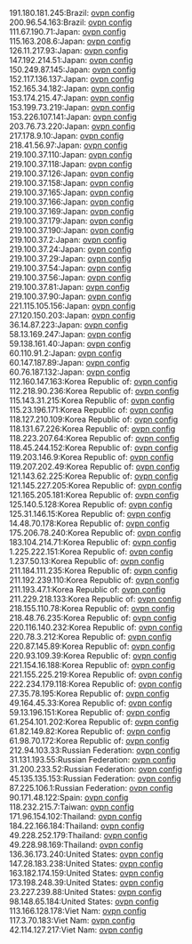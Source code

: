 191.180.181.245:Brazil: [ovpn config](vpn/191_180_181_245.ovpn)  
200.96.54.163:Brazil: [ovpn config](vpn/200_96_54_163.ovpn)  
111.67.190.71:Japan: [ovpn config](vpn/111_67_190_71.ovpn)  
115.163.208.6:Japan: [ovpn config](vpn/115_163_208_6.ovpn)  
126.11.217.93:Japan: [ovpn config](vpn/126_11_217_93.ovpn)  
147.192.214.51:Japan: [ovpn config](vpn/147_192_214_51.ovpn)  
150.249.87.145:Japan: [ovpn config](vpn/150_249_87_145.ovpn)  
152.117.136.137:Japan: [ovpn config](vpn/152_117_136_137.ovpn)  
152.165.34.182:Japan: [ovpn config](vpn/152_165_34_182.ovpn)  
153.174.215.47:Japan: [ovpn config](vpn/153_174_215_47.ovpn)  
153.199.73.219:Japan: [ovpn config](vpn/153_199_73_219.ovpn)  
153.226.107.141:Japan: [ovpn config](vpn/153_226_107_141.ovpn)  
203.76.73.220:Japan: [ovpn config](vpn/203_76_73_220.ovpn)  
217.178.9.10:Japan: [ovpn config](vpn/217_178_9_10.ovpn)  
218.41.56.97:Japan: [ovpn config](vpn/218_41_56_97.ovpn)  
219.100.37.110:Japan: [ovpn config](vpn/219_100_37_110.ovpn)  
219.100.37.118:Japan: [ovpn config](vpn/219_100_37_118.ovpn)  
219.100.37.126:Japan: [ovpn config](vpn/219_100_37_126.ovpn)  
219.100.37.158:Japan: [ovpn config](vpn/219_100_37_158.ovpn)  
219.100.37.165:Japan: [ovpn config](vpn/219_100_37_165.ovpn)  
219.100.37.166:Japan: [ovpn config](vpn/219_100_37_166.ovpn)  
219.100.37.169:Japan: [ovpn config](vpn/219_100_37_169.ovpn)  
219.100.37.179:Japan: [ovpn config](vpn/219_100_37_179.ovpn)  
219.100.37.190:Japan: [ovpn config](vpn/219_100_37_190.ovpn)  
219.100.37.2:Japan: [ovpn config](vpn/219_100_37_2.ovpn)  
219.100.37.24:Japan: [ovpn config](vpn/219_100_37_24.ovpn)  
219.100.37.29:Japan: [ovpn config](vpn/219_100_37_29.ovpn)  
219.100.37.54:Japan: [ovpn config](vpn/219_100_37_54.ovpn)  
219.100.37.56:Japan: [ovpn config](vpn/219_100_37_56.ovpn)  
219.100.37.81:Japan: [ovpn config](vpn/219_100_37_81.ovpn)  
219.100.37.90:Japan: [ovpn config](vpn/219_100_37_90.ovpn)  
221.115.105.156:Japan: [ovpn config](vpn/221_115_105_156.ovpn)  
27.120.150.203:Japan: [ovpn config](vpn/27_120_150_203.ovpn)  
36.14.87.223:Japan: [ovpn config](vpn/36_14_87_223.ovpn)  
58.13.169.247:Japan: [ovpn config](vpn/58_13_169_247.ovpn)  
59.138.161.40:Japan: [ovpn config](vpn/59_138_161_40.ovpn)  
60.110.91.2:Japan: [ovpn config](vpn/60_110_91_2.ovpn)  
60.147.187.89:Japan: [ovpn config](vpn/60_147_187_89.ovpn)  
60.76.187.132:Japan: [ovpn config](vpn/60_76_187_132.ovpn)  
112.160.147.163:Korea Republic of: [ovpn config](vpn/112_160_147_163.ovpn)  
112.218.90.236:Korea Republic of: [ovpn config](vpn/112_218_90_236.ovpn)  
115.143.31.215:Korea Republic of: [ovpn config](vpn/115_143_31_215.ovpn)  
115.23.196.171:Korea Republic of: [ovpn config](vpn/115_23_196_171.ovpn)  
118.127.210.109:Korea Republic of: [ovpn config](vpn/118_127_210_109.ovpn)  
118.131.67.226:Korea Republic of: [ovpn config](vpn/118_131_67_226.ovpn)  
118.223.207.64:Korea Republic of: [ovpn config](vpn/118_223_207_64.ovpn)  
118.45.244.152:Korea Republic of: [ovpn config](vpn/118_45_244_152.ovpn)  
119.203.146.9:Korea Republic of: [ovpn config](vpn/119_203_146_9.ovpn)  
119.207.202.49:Korea Republic of: [ovpn config](vpn/119_207_202_49.ovpn)  
121.143.62.225:Korea Republic of: [ovpn config](vpn/121_143_62_225.ovpn)  
121.145.227.205:Korea Republic of: [ovpn config](vpn/121_145_227_205.ovpn)  
121.165.205.181:Korea Republic of: [ovpn config](vpn/121_165_205_181.ovpn)  
125.140.5.128:Korea Republic of: [ovpn config](vpn/125_140_5_128.ovpn)  
125.31.146.15:Korea Republic of: [ovpn config](vpn/125_31_146_15.ovpn)  
14.48.70.178:Korea Republic of: [ovpn config](vpn/14_48_70_178.ovpn)  
175.206.78.240:Korea Republic of: [ovpn config](vpn/175_206_78_240.ovpn)  
183.104.214.71:Korea Republic of: [ovpn config](vpn/183_104_214_71.ovpn)  
1.225.222.151:Korea Republic of: [ovpn config](vpn/1_225_222_151.ovpn)  
1.237.50.13:Korea Republic of: [ovpn config](vpn/1_237_50_13.ovpn)  
211.184.111.235:Korea Republic of: [ovpn config](vpn/211_184_111_235.ovpn)  
211.192.239.110:Korea Republic of: [ovpn config](vpn/211_192_239_110.ovpn)  
211.193.47.1:Korea Republic of: [ovpn config](vpn/211_193_47_1.ovpn)  
211.229.218.133:Korea Republic of: [ovpn config](vpn/211_229_218_133.ovpn)  
218.155.110.78:Korea Republic of: [ovpn config](vpn/218_155_110_78.ovpn)  
218.48.76.235:Korea Republic of: [ovpn config](vpn/218_48_76_235.ovpn)  
220.116.140.232:Korea Republic of: [ovpn config](vpn/220_116_140_232.ovpn)  
220.78.3.212:Korea Republic of: [ovpn config](vpn/220_78_3_212.ovpn)  
220.87.145.89:Korea Republic of: [ovpn config](vpn/220_87_145_89.ovpn)  
220.93.109.39:Korea Republic of: [ovpn config](vpn/220_93_109_39.ovpn)  
221.154.16.188:Korea Republic of: [ovpn config](vpn/221_154_16_188.ovpn)  
221.155.225.219:Korea Republic of: [ovpn config](vpn/221_155_225_219.ovpn)  
222.234.179.118:Korea Republic of: [ovpn config](vpn/222_234_179_118.ovpn)  
27.35.78.195:Korea Republic of: [ovpn config](vpn/27_35_78_195.ovpn)  
49.164.45.33:Korea Republic of: [ovpn config](vpn/49_164_45_33.ovpn)  
59.13.196.151:Korea Republic of: [ovpn config](vpn/59_13_196_151.ovpn)  
61.254.101.202:Korea Republic of: [ovpn config](vpn/61_254_101_202.ovpn)  
61.82.149.82:Korea Republic of: [ovpn config](vpn/61_82_149_82.ovpn)  
61.98.70.172:Korea Republic of: [ovpn config](vpn/61_98_70_172.ovpn)  
212.94.103.33:Russian Federation: [ovpn config](vpn/212_94_103_33.ovpn)  
31.131.193.55:Russian Federation: [ovpn config](vpn/31_131_193_55.ovpn)  
31.200.233.52:Russian Federation: [ovpn config](vpn/31_200_233_52.ovpn)  
45.135.135.153:Russian Federation: [ovpn config](vpn/45_135_135_153.ovpn)  
87.225.106.1:Russian Federation: [ovpn config](vpn/87_225_106_1.ovpn)  
90.171.48.122:Spain: [ovpn config](vpn/90_171_48_122.ovpn)  
118.232.215.7:Taiwan: [ovpn config](vpn/118_232_215_7.ovpn)  
171.96.154.102:Thailand: [ovpn config](vpn/171_96_154_102.ovpn)  
184.22.166.184:Thailand: [ovpn config](vpn/184_22_166_184.ovpn)  
49.228.252.179:Thailand: [ovpn config](vpn/49_228_252_179.ovpn)  
49.228.98.169:Thailand: [ovpn config](vpn/49_228_98_169.ovpn)  
136.36.173.240:United States: [ovpn config](vpn/136_36_173_240.ovpn)  
147.28.183.238:United States: [ovpn config](vpn/147_28_183_238.ovpn)  
163.182.174.159:United States: [ovpn config](vpn/163_182_174_159.ovpn)  
173.198.248.39:United States: [ovpn config](vpn/173_198_248_39.ovpn)  
23.227.239.88:United States: [ovpn config](vpn/23_227_239_88.ovpn)  
98.148.65.184:United States: [ovpn config](vpn/98_148_65_184.ovpn)  
113.166.128.178:Viet Nam: [ovpn config](vpn/113_166_128_178.ovpn)  
117.3.70.183:Viet Nam: [ovpn config](vpn/117_3_70_183.ovpn)  
42.114.127.217:Viet Nam: [ovpn config](vpn/42_114_127_217.ovpn)  
